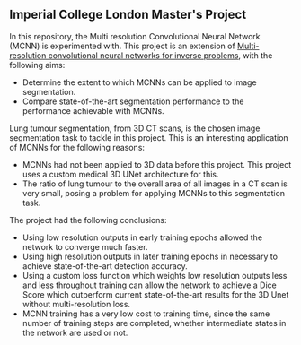 ## Imperial College London Master's Project



In this repository, the Multi resolution Convolutional Neural Network (MCNN) is experimented with.
This project is an extension of [Multi-resolution convolutional neural networks for inverse problems](https://www.nature.com/articles/s41598-020-62484-z), with the following aims:

- Determine the extent to which MCNNs can be applied to image segmentation.
- Compare state-of-the-art segmentation performance to the performance achievable with MCNNs.

Lung tumour segmentation, from 3D CT scans, is the chosen image segmentation task to tackle in this project.
This is an interesting application of MCNNs for the following reasons:

- MCNNs had not been applied to 3D data before this project. This project uses a custom medical 3D UNet architecture for this.
- The ratio of lung tumour to the overall area of all images in a CT scan is very small, posing a problem for applying MCNNs to this segmentation task.

The project had the following conclusions:

- Using low resolution outputs in early training epochs allowed the network to converge much faster.
- Using high resolution outputs in later training epochs in necessary to achieve state-of-the-art detection accuracy.
- Using a custom loss function which weights low resolution outputs less and less throughout training can allow the network to achieve a Dice Score which outperform current state-of-the-art results for the 3D Unet without multi-resolution loss.
- MCNN training has a very low cost to training time, since the same number of training steps are completed, whether intermediate states in the network are used or not.
